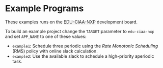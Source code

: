 # Example Programs
These examples runs on the [EDU-CIAA-NXP](http://www.proyecto-ciaa.com.ar/devwiki/doku.php?id=desarrollo:edu-ciaa:edu-ciaa-nxp) development board.

To build an example project change the `TARGET` parameter to `edu-ciaa-nxp` and set `APP_NAME` to one of these values:
* `example1`: Schedule three periodic using the *Rate Monotonic Scheduling* (RMS) policy with online slack calculation.
* `example2`: Use the available slack to schedule a high-priority aperiodic task.

